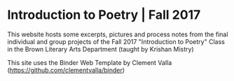 # Introduction to Poetry | Fall 2017
This website hosts some excerpts, pictures and process notes from the final individual and group projects of the Fall 2017 "Introduction to Poetry" Class in the Brown Literary Arts Department (taught by Krishan Mistry)

This site uses the Binder Web Template by Clement Valla (https://github.com/clementvalla/binder)
